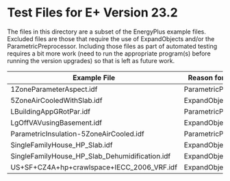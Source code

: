 # Test Files for E+ Version 23.2 #

The files in this directory are a subset of the EnergyPlus example files. Excluded files are those that require the use of ExpandObjects and/or the ParametricPreprocessor. Including those files as part of automated testing requires a bit more work (need to run the appropriate program(s) before running the version upgrades) so that is left as future work. 

| Example File                                   | Reason for Exclusion   |
| ---------------------------------------------- | ---------------------- |
| 1ZoneParameterAspect.idf                       | ParametricPreprocessor |
| 5ZoneAirCooledWithSlab.idf                     | ExpandObjects          |
| LBuildingAppGRotPar.idf                        | ParametricPreprocessor |
| LgOffVAVusingBasement.idf                      | ExpandObjects          |
| ParametricInsulation-5ZoneAirCooled.idf        | ParametricPreprocessor |
| SingleFamilyHouse_HP_Slab.idf                  | ExpandObjects          |
| SingleFamilyHouse_HP_Slab_Dehumidification.idf | ExpandObjects          |
| US+SF+CZ4A+hp+crawlspace+IECC_2006_VRF.idf     | ExpandObjects          |
